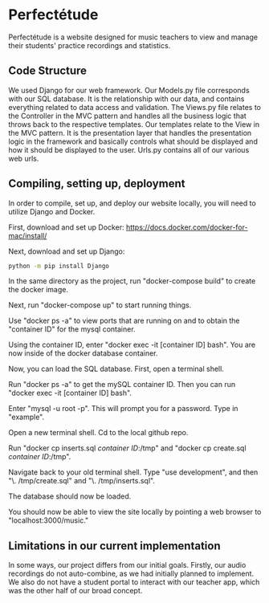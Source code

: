 # Perfectétude

Perfectétude is a website designed for music teachers to view and manage their students' practice recordings and statistics. 

## Code Structure 

We used Django for our web framework. Our Models.py file corresponds with our SQL database. It is the relationship with our data, and contains everything related to data access and validation. The Views.py file relates to the Controller in the MVC pattern and handles all the business logic that throws back to the respective templates. Our templates relate to the View in the MVC pattern. It is the presentation layer that handles the presentation logic in the framework and basically controls what should be displayed and how it should be displayed to the user. Urls.py contains all of our various web urls. 

## Compiling, setting up, deployment

In order to compile, set up, and deploy our website locally, you will need to utilize Django and Docker. 

First, download and set up Docker: https://docs.docker.com/docker-for-mac/install/

Next, download and set up Django: 

```bash
python -m pip install Django
```
In the same directory as the project, run "docker-compose build" to create the docker image.

Next, run "docker-compose up" to start running things. 

Use "docker ps -a" to view ports that are running on and to obtain the "container ID" for the mysql container.

Using the container ID, enter "docker exec -it [container ID] bash". You are now inside of the docker database container.

Now, you can load the SQL database. First, open a terminal shell.

Run "docker ps -a" to get the mySQL container ID. Then you can run "docker exec -it [container ID] bash".

Enter "mysql -u root -p". This will prompt you for a password. Type in "example".

Open a new terminal shell. Cd to the local github repo.

Run "docker cp inserts.sql *container ID*:/tmp" and "docker cp create.sql *container ID*:/tmp".

Navigate back to your old terminal shell. Type "use development", and then "\\. /tmp/create.sql" and "\\. /tmp/inserts.sql". 

The database should now be loaded.

You should now be able to view the site locally by pointing a web browser to "localhost:3000/music."


## Limitations in our current implementation

In some ways, our project differs from our initial goals. Firstly, our audio recordings do not auto-combine, as we had initially planned to implement. We also do not have a student portal to interact with our teacher app, which was the other half of our broad concept. 
